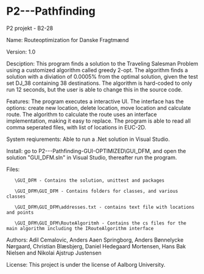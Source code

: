 # P2---Pathfinding
P2 projekt - B2-28

Name: Routeoptimization for Danske Fragtmænd

Version: 1.0

Desciption: This program finds a solution to the Traveling Salesman Problem using a customized algorithm called greedy 2-opt. The algorithm finds a solution with a diviation of 0.0005% from the optimal solution, given the test set DJ_38 containing 38 destinations. The algorithm is hard-coded to only run 12 seconds, but the user is able to change this in the source code.   

Features: The program executes a interactive UI. The interface has the options: create new location, delete location, move location and calculate route. The algorithm to calculate the route uses an interface implementation, making it easy to replace. The program is able to read all comma seperated files, with list of locations in EUC-2D. 

System reqiurements: Able to run a .Net solution in Visual Studio. 

Install: go to P2---Pathfinding-GUI-OPTIMIZED\GUI_DFM, and open the solution "GUI_DFM.sln" in Visual Studio, thereafter run the program. 

Files: 
       
       \GUI_DFM - Contains the solution, unittest and packages

       \GUI_DFM\GUI_DFM - Contains folders for classes, and various classes
       
       \GUI_DFM\GUI_DFM\addresses.txt - contains text file with locations and points
       
       \GUI_DFM\GUI_DFM\RouteAlgoritmh - Contains the cs files for the main algorithm including the IRouteAlgorithm interface
       


Authors: Adil Cemalovic, Anders Aaen Springborg, Anders Bønnelycke Nørgaard, Christian Blæsbjerg, Daniel Hedegaard Mortensen, Hans Bak Nielsen and Nikolai Ajstrup Justensen

License: This project is under the license of Aalborg University.
            
